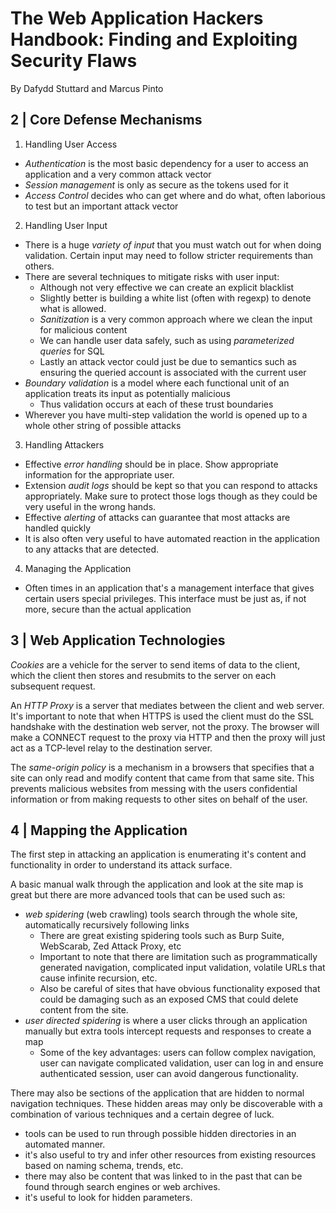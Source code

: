 # The Web Application Hackers Handbook: Finding and Exploiting Security Flaws
By Dafydd Stuttard and Marcus Pinto

## 2 | Core Defense Mechanisms

1. Handling User Access
  - *Authentication* is the most basic dependency for a user to access an application and a very common attack vector
  - *Session management* is only as secure as the tokens used for it
  - *Access Control* decides who can get where and do what, often laborious to test but an important attack vector
2. Handling User Input
  - There is a huge *variety of input* that you must watch out for when doing validation. Certain input may need to follow stricter requirements than others.
  - There are several techniques to mitigate risks with user input:
    - Although not very effective we can create an explicit blacklist
    - Slightly better is building a white list (often with regexp) to denote what is allowed.
    - *Sanitization* is a very common approach where we clean the input for malicious content
    - We can handle user data safely, such as using *parameterized queries* for SQL
    - Lastly an attack vector could just be due to semantics such as ensuring the queried account is associated with the current user
  - *Boundary validation* is a model where each functional unit of an application treats its input as potentially malicious
    - Thus validation occurs at each of these trust boundaries
  - Wherever you have multi-step validation the world is opened up to a whole other string of possible attacks
3. Handling Attackers
  - Effective *error handling* should be in place. Show appropriate information for the appropriate user.
  - Extension *audit logs* should be kept so that you can respond to attacks appropriately. Make sure to protect those logs though as they could be very useful in the wrong hands.
  - Effective *alerting* of attacks can guarantee that most attacks are handled quickly
  - It is also often very useful to have automated reaction in the application to any attacks that are detected.
4. Managing the Application
  - Often times in an application that's a management interface that gives certain users special privileges. This interface must be just as, if not more, secure than the actual application

## 3 | Web Application Technologies

*Cookies* are a vehicle for the server to send items of data to the client, which the client then stores and resubmits to the server on each subsequent request.

An *HTTP Proxy* is a server that mediates between the client and web server. It's important to note that when HTTPS is used the client must do the SSL handshake with the destination web server, not the proxy. The browser will make a CONNECT request to the proxy via HTTP and then the proxy will just act as a TCP-level relay to the destination server.

The *same-origin policy* is a mechanism in a browsers that specifies that a site can only read and modify content that came from that same site. This prevents malicious websites from messing with the users confidential information or from making requests to other sites on behalf of the user.

## 4 | Mapping the Application

The first step in attacking an application is enumerating it's content and functionality in order to understand its attack surface.

A basic manual walk through the application and look at the site map is great but there are more advanced tools that can be used such as:
- *web spidering* (web crawling) tools search through the whole site, automatically recursively following links
  - There are great existing spidering tools such as Burp Suite, WebScarab, Zed Attack Proxy, etc
  - Important to note that there are limitation such as programmatically generated navigation, complicated input validation, volatile URLs that cause infinite recursion, etc.
  - Also be careful of sites that have obvious functionality exposed that could be damaging such as an exposed CMS that could delete content from the site.
- *user directed spidering* is where a user clicks through an application manually but extra tools intercept requests and responses to create a map
  - Some of the key advantages: users can follow complex navigation, user can navigate complicated validation, user can log in and ensure authenticated session, user can avoid dangerous functionality.

There may also be sections of the application that are hidden to normal navigation techniques. These hidden areas may only be discoverable with a combination of various techniques and a certain degree of luck.
- tools can be used to run through possible hidden directories in an automated manner.
- it's also useful to try and infer other resources from existing resources based on naming schema, trends, etc.
- there may also be content that was linked to in the past that can be found through search engines or web archives.
- it's useful to look for hidden parameters.
